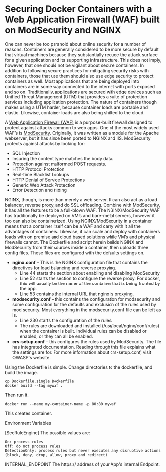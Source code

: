 Securing Docker Containers with a Web Application Firewall (WAF) built on ModSecurity and NGINX
====
 
One can never be too paranoid about online security for a number of reasons. Containers are generally considered to be more secure by default that virtual machines because they substantially reduce the attack surface for a given application and its supporting infrastructure. This does not imply, however, that one should not be vigilant about secure containers. In addition to following secure practices for mitigating security risks with containers, those that use them should also use edge security to protect containers as well. Most applications that are being deployed into containers are in some way connected to the internet with ports exposed and so on. Traditionally, applications are secured with edge devices such as Unified Threat Management (UTM) that provides a suite of protection services including application protection. The nature of containers though makes using a UTM harder, because container loads are portable and elastic. Likewise, container loads are also being shifted to the cloud. 

A [Web Application Firewall (WAF)](https://www.owasp.org/index.php/Web_Application_Firewall) is a purpose-built firewall designed to protect against attacks common to web apps. One of the most widely used WAF’s is [ModSecurity](https://modsecurity.org/). Originally, it was written as a module for the Apache webserver, but it has since been ported to NGINX and IIS. ModSecurity protects against attacks by looking for:

*   SQL Injection
*   Insuring the content type matches the body data.
*   Protection against malformed POST requests.
*   HTTP Protocol Protection
*   Real-time Blacklist Lookups
*   HTTP Denial of Service Protections
*   Generic Web Attack Protection
*   Error Detection and Hiding

NGINX, though, is more than merely a web server. It can also act as a load balancer, reverse proxy, and do SSL offloading. Combine with ModSecurity, it has all the features to be a full-blown WAF. The NGINX/ModSecurity WAF has traditionally be deployed on VM’s and bare-metal servers, however it too can also be containerized. Using NGINX/ModSecurity in a container means that a container itself can be a WAF and carry with it all the advantages of containers. Likewise, it can scale and deploy with containers loads with on premise and cloud based solutions while VM’s and physical firewalls cannot. The Dockerfile and script herein builds NGINX and ModSecurity from their sources inside a container, then uploads three config files. These files are configured with the defaults settings on.

*   **nginx.conf** – This is the NGINX configuration file that contains the directives for load balancing and reverse proxying.
    *   Line 44 starts the section about enabling and disabling ModSecurity
    *   Line 52 starts the section to configure the reverse proxy. For docker, this will usually be the name of the container that is being fronted by the app.
    *   Line 53 contains the internal URL that nginx is proxying.
*   **modsecurity.conf** – this contains the configuration for modsecurity and some configuration for the defaults and exclusion of the rules used by mod security. Most everything in the modsecurity.conf file can be left as is.
    *   Line 230 starts the configuration of the rules.
    *   The rules are downloaded and installed (/usr/local/nginx/conf/rules) when the container is built. Individual rules can be disabled or enabled, or they can all be enabled.
*   **crs-setup.conf** – this configures the rules used by ModSecurity. The file has integrated documentation. Reading through this file explains what the settings are for. For more information about crs-setup.conf, visit OWASP's website.

Using the Dockerfile is simple. Change directories to the dockerfile, and build the image.


```
cp Dockerfile.single Dockerfile
docker build --tag mywaf .
```

Then run it.

```
docker run --name my-container-name -p 80:80 mywaf
```

This creates container.

Environment Variables

[SecRuleEngine] The possible values are:

    On: process rules
    Off: do not process rules
    DetectionOnly: process rules but never executes any disruptive actions (block, deny, drop, allow, proxy and redirect)

INTERNAL_ENDPOINT The https:// address of your App's internal Endpoint.
